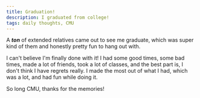 ```yaml
---
title: Graduation!
description: I graduated from college!
tags: daily thoughts, CMU
---
```


A **_ton_** of extended relatives came out to see me graduate, which was super
kind of them and honestly pretty fun to hang out with.

I can't believe I'm finally done with it! I had some good times, some bad
times, made a lot of friends, took a lot of classes, and the best part is, I
don't think I have regrets really. I made the most out of what I had, which was
a lot, and had fun while doing it.

So long CMU, thanks for the memories!
